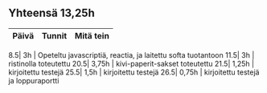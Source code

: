 ## Yhteensä 13,25h
Päivä | Tunnit | Mitä tein
--- | -------- | -----

8.5| 3h | Opeteltu javascriptiä, reactia, ja laitettu softa tuotantoon
11.5| 3h | ristinolla toteutettu
20.5| 3,75h | kivi-paperit-sakset toteutettu
21.5| 1,25h | kirjoitettu testejä
25.5| 1,5h |  kirjoitettu testejä
26.5| 0,75h | kirjoitettu testejä ja loppuraportti



